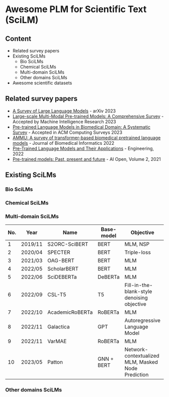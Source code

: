 # Awesome PLM for Scientific Text (SciLM)

## Content
- Related survey papers
- Existing SciLMs
  - Bio SciLMs
  - Chemical SciLMs
  - Multi-domain SciLMs
  - Other domains SciLMs
- Awesome scientific datasets

## Related survey papers
- [A Survey of Large Language Models](https://arxiv.org/abs/2303.18223) - arXiv 2023
- [Large-scale Multi-Modal Pre-trained Models: A Comprehensive Survey](https://arxiv.org/abs/2302.10035) - Accepted by Machine Intelligence Research 2023
- [Pre-trained Language Models in Biomedical Domain: A Systematic Survey](https://arxiv.org/abs/2110.05006) - 	Accepted in ACM Computing Surveys 2023
- [AMMU: A survey of transformer-based biomedical pretrained language models](https://dl.acm.org/doi/abs/10.1016/j.jbi.2021.103982) - Journal of Biomedical Informatics 2022
- [Pre-Trained Language Models and Their Applications](https://www.sciencedirect.com/science/article/pii/S2095809922006324) - Engineering, 2022
- [Pre-trained models: Past, present and future](https://www.sciencedirect.com/science/article/pii/S2666651021000231) - AI Open, Volume 2, 2021


## Existing SciLMs

### Bio SciLMs


### Chemical SciLMs


### Multi-domain SciLMs
No. | Year | Name | Base-model | Objective | #Parameters
|---|---| --- |---|---| --- |
1 | 2019/11 | S2ORC-SciBERT | BERT | MLM, NSP | 110M
2 | 2020/04 | SPECTER | BERT | Triple-loss | 110M
3 | 2021/03 | OAG-BERT | BERT | MLM | 110M
4 | 2022/05 | ScholarBERT | BERT | MLM | 770M
5 | 2022/06 | SciDEBERTa | DeBERTa | MLM | N/A
6 | 2022/09 | CSL-T5 | T5 | Fill-in-the-blank-style denoising objective | 220M
7 | 2022/10 | AcademicRoBERTa | RoBERTa | MLM | 125M
8 | 2022/11 | Galactica | GPT | Autoregressive Language Model | 125M, 1.3B, 6.7B, 30B, 120B
9 | 2022/11 | VarMAE | RoBERTa | MLM | 110M
10 | 2023/05 | Patton | GNN + BERT | Network-contextualized MLM, Masked Node Prediction | N/A

### Other domains SciLMs
  
